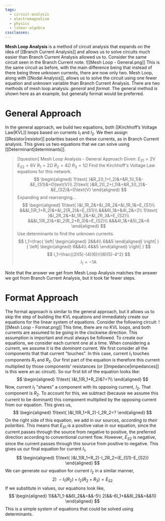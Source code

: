 ```yaml
---
tags:
  - circuit-analysis
  - electromagnetism
  - physics
  - linear-algebra
cssclasses:
---
```

**Mesh Loop Analysis** is a method of circuit analysis that expands on the idea of [[Branch Current Analysis]] and allows us to solve circuits much easier than Branch Current Analysis allowed us to. Consider the same circuit seen in the Branch Current note.
![[Mesh Loop - General.png]]
This is the same circuit as before, with the main difference being that instead of there being three unknown currents, there are now only two. Mesh Loop, along with [[Nodal Analysis]], allows us to solve the circuit using one fewer equation and unknown variable than Branch Current Analysis. There are two methods of mesh loop analysis: *general* and *format*. The general method is shown here as an example, but generally format would be preferred.

# General Approach

In the general approach, we build two equations, both [[Kirchhoff’s Voltage Law|KVL]] loops based on currents $I_1$ and $I_2$. We then assign [[Resistor|resistor]] polarities based on these currents, as in Branch Current analysis. This gives us two equations that we can solve using [[Determinant|determinants]].

> [!question] Mesh Loop Analysis - General Approach
> Given:
> 	$E_{S1}=2\text{V}$
> 	$E_{S2}=6\text{V}$
> 	$R_1=2\Omega$
> 	$R_2=4\Omega$
> 	$R_3=1\Omega$
> Find the Kirchhoff's Voltage Law equations for this network.
> $$
> \begin{aligned}
> 	1)\text{  }&R_2(I_1+I_2)&+&R_1(I_1)&-&E_{S1}&=0\text{V}\\
> 	2)\text{  }&R_2(I_2+I_1)&+&R_3(I_2)&-&E_{S2}&=0\text{V}	
> \end{aligned}
> $$
> Expanding and rearranging...
> $$
> \begin{aligned}
> 	1)\text{  }&I_1R_2&+&I_2R_2&+&I_1R_1&=E_{S1}\\
> 		&&&I_1(R_1+R_2)&+&I_2(R_2)&=E_{S1}\\
> 		&&&6I_1&+&4I_2&=2\\
> 	1)\text{  }&I_2R_2&+&I_1R_2&+&I_2R_3&=E_{S2}\\
> 		&&&I_1(R_2)&+&I_2(R_2+R_3)&=E_{S2}\\
> 		&&&4I_1&+&5I_2&=6
> \end{aligned}
> $$
> Use determinants to find the unknown currents.
> $$
> I_1=\frac{
> 	\left|
> 		\begin{aligned}
> 			2&&4\\
> 			6&&5
> 		\end{aligned}
> 	\right|
> }{
> 	\left|
> 		\begin{aligned}
> 			6&&4\\
> 			4&&5
> 		\end{aligned}
> 	\right|
> }
> $$
> $$
> I_1=\frac{(2)(5)-(4)(6)}{(6)(5)-4^2}
> $$
> $$
> I_1=-1\text{A}
> $$

Note that the answer we get from Mesh Loop Analysis matches the answer we got from Branch Current Analysis, but it took far fewer steps. 

# Format Approach
The format approach is similar to the general approach, but it allows us to skip the step of building the KVL equations and immediately create our equations for the linear system of equations. Consider the following circuit:
![[Mesh Loop - Format.png]]
This time, there are no KVL loops, and both currents are assumed to be going in the clockwise direction. This assumption is important and must always be followed. To create our equations, we consider each current one at a time. When considering a current, we assume it is the *dominant* current. We first consider all the components that that current "touches". In this case, current $I_1$ touches components $R_1$ and $R_2$. Our first part of the equation is therefore this current multiplied by those components' resistances (or [[Impedance|impedances]] is this were an ac circuit). So our first bit of the equation looks like:
$$
\begin{aligned}
	1)\text{  }&I_1(R_1+R_2)&?=?\\
\end{aligned}
$$
Now, current $I_1$ "shares" a component with its opposing current, $I_2$. That component is $R_2$. To account for this, we subtract (because we assume this current to be dominant) this component multiplied by the opposing current from our equation. This gives us,
$$
\begin{aligned}
	1)\text{  }&I_1(R_1+R_2)-I_2R_2=?
\end{aligned}
$$
On the right side of this equation, we add in our sources, *according to their polarities*. This means that $E_{S1}$ is a positive value in our equation, since the current passes through the source from negative to positive, the preferred direction according to conventional current flow. However, $E_{S2}$ is negative, since the current passes through this source from positive to negative. This gives us our final equation for current $I_1$,
$$
\begin{aligned}
1)\text{ }&I_1(R_1+R_2)-I_2R_2=(E_{S1}-E_{S2})
\end{aligned}
$$
We can generate our equation for current $I_2$ in a similar manner,
$$
	2)\text{ }-I_1(R_2)+I_2(R_2+R_3)=E_{S2}
$$
If we substitute in values, our equations look like,
$$
\begin{aligned}
1)&&7I_1-&&6I_2&&=&&-5\\
2)&&-6I_1+&&8I_2&&=&&10
\end{aligned}
$$
This is a simple system of equations that could be solved using determinants. 